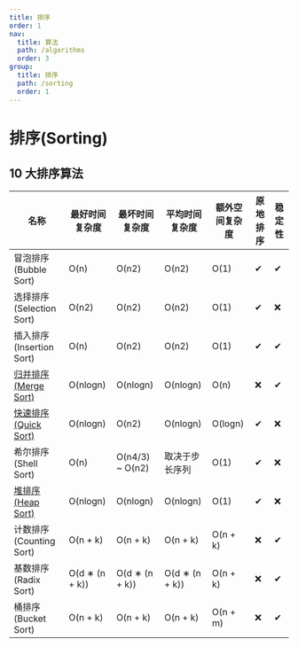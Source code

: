 ```yaml
---
title: 排序
order: 1
nav:
  title: 算法
  path: /algorithms
  order: 3
group:
  title: 排序
  path: /sorting
  order: 1
---
```


# 排序(Sorting)

## 10 大排序算法

| 名称                             | 最好时间复杂度 | 最坏时间复杂度  | 平均时间复杂度 | 额外空间复杂度 | 原地排序 | 稳定性 |
| -------------------------------- | -------------- | --------------- | -------------- | -------------- | -------- | ------ |
| 冒泡排序(Bubble Sort)            | O(n)           | O(n2)           | O(n2)          | O(1)           | ✔        | ✔      |
| 选择排序(Selection Sort)         | O(n2)          | O(n2)           | O(n2)          | O(1)           | ✔        | ❌     |
| 插入排序(Insertion Sort)         | O(n)           | O(n2)           | O(n2)          | O(1)           | ✔        | ✔      |
| [归并排序(Merge Sort)](归并排序) | O(nlogn)       | O(nlogn)        | O(nlogn)       | O(n)           | ❌       | ✔      |
| [快速排序(Quick Sort)](快速排序) | O(nlogn)       | O(n2)           | O(nlogn)       | O(logn)        | ✔        | ❌     |
| 希尔排序(Shell Sort)             | O(n)           | O(n4/3) ~ O(n2) | 取决于步长序列 | O(1)           | ✔        | ❌     |
| [堆排序(Heap Sort)](堆排序)      | O(nlogn)       | O(nlogn)        | O(nlogn)       | O(1)           | ✔        | ❌     |
| 计数排序(Counting Sort)          | O(n + k)       | O(n + k)        | O(n + k)       | O(n + k)       | ❌       | ✔      |
| 基数排序(Radix Sort)             | O(d ∗ (n + k)) | O(d ∗ (n + k))  | O(d ∗ (n + k)) | O(n + k)       | ❌       | ✔      |
| 桶排序(Bucket Sort)              | O(n + k)       | O(n + k)        | O(n + k)       | O(n + m)       | ❌       | ✔      |
